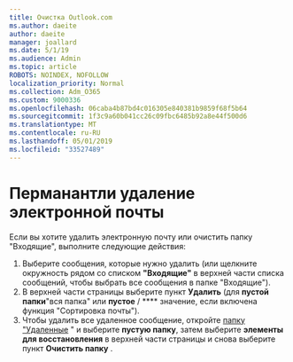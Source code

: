 ```yaml
---
title: Очистка Outlook.com
ms.author: daeite
author: daeite
manager: joallard
ms.date: 5/1/19
ms.audience: Admin
ms.topic: article
ROBOTS: NOINDEX, NOFOLLOW
localization_priority: Normal
ms.collection: Adm_O365
ms.custom: 9000336
ms.openlocfilehash: 06caba4b87bd4c016305e840381b9859f68f5b64
ms.sourcegitcommit: 1f3c9a60b041cc26c09fbc6485b92a8e44f500d6
ms.translationtype: MT
ms.contentlocale: ru-RU
ms.lasthandoff: 05/01/2019
ms.locfileid: "33527489"
---
```

# <a name="permanantly-delete-email"></a>Перманантли удаление электронной почты

Если вы хотите удалить электронную почту или очистить папку "Входящие", выполните следующие действия:

1. Выберите сообщения, которые нужно удалить (или щелкните окружность рядом со списком **"Входящие"** в верхней части списка сообщений, чтобы выбрать все сообщения в папке "Входящие").
1. В верхней части страницы выберите пункт **Удалить** (для **пустой папки**"вся папка" или **пустое** / **** значение, если включена функция "Сортировка почты").
1. Чтобы удалить все удаленное сообщение, откройте [папку "Удаленные](https://outlook.live.com/mail/deleteditems) " и выберите **пустую папку**, затем выберите **элементы для восстановления** в верхней части страницы и снова выберите пункт **Очистить папку** .